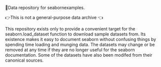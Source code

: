 🤌Data repository for <a>seaborn</a>examples.

👉This is not a general-purpose data archive 👈

This repository exists only to provide a convenient target for the seaborn.load_dataset function to download sample datasets from. Its existence makes it easy to document seaborn without confusing things by spending time loading and munging data. The datasets may change or be removed at any time if they are no longer useful for the seaborn documentation. Some of the datasets have also been modifed from their canonical sources.
